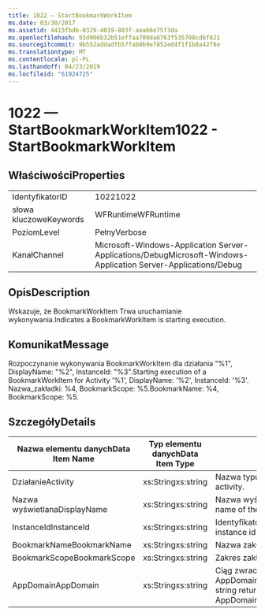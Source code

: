```yaml
---
title: 1022 — StartBookmarkWorkItem
ms.date: 03/30/2017
ms.assetid: 4415fbdb-0329-4019-803f-aea66e75f3da
ms.openlocfilehash: 93d906b32b51effaa709da6763f535708cd6f821
ms.sourcegitcommit: 9b552addadfb57fab0b9e7852ed4f1f1b8a42f8e
ms.translationtype: MT
ms.contentlocale: pl-PL
ms.lasthandoff: 04/23/2019
ms.locfileid: "61924725"
---
```

# <a name="1022---startbookmarkworkitem"></a><span data-ttu-id="87d8f-102">1022 — StartBookmarkWorkItem</span><span class="sxs-lookup"><span data-stu-id="87d8f-102">1022 - StartBookmarkWorkItem</span></span>
## <a name="properties"></a><span data-ttu-id="87d8f-103">Właściwości</span><span class="sxs-lookup"><span data-stu-id="87d8f-103">Properties</span></span>  
  
|||  
|-|-|  
|<span data-ttu-id="87d8f-104">Identyfikator</span><span class="sxs-lookup"><span data-stu-id="87d8f-104">ID</span></span>|<span data-ttu-id="87d8f-105">1022</span><span class="sxs-lookup"><span data-stu-id="87d8f-105">1022</span></span>|  
|<span data-ttu-id="87d8f-106">słowa kluczowe</span><span class="sxs-lookup"><span data-stu-id="87d8f-106">Keywords</span></span>|<span data-ttu-id="87d8f-107">WFRuntime</span><span class="sxs-lookup"><span data-stu-id="87d8f-107">WFRuntime</span></span>|  
|<span data-ttu-id="87d8f-108">Poziom</span><span class="sxs-lookup"><span data-stu-id="87d8f-108">Level</span></span>|<span data-ttu-id="87d8f-109">Pełny</span><span class="sxs-lookup"><span data-stu-id="87d8f-109">Verbose</span></span>|  
|<span data-ttu-id="87d8f-110">Kanał</span><span class="sxs-lookup"><span data-stu-id="87d8f-110">Channel</span></span>|<span data-ttu-id="87d8f-111">Microsoft-Windows-Application Server-Applications/Debug</span><span class="sxs-lookup"><span data-stu-id="87d8f-111">Microsoft-Windows-Application Server-Applications/Debug</span></span>|  
  
## <a name="description"></a><span data-ttu-id="87d8f-112">Opis</span><span class="sxs-lookup"><span data-stu-id="87d8f-112">Description</span></span>  
 <span data-ttu-id="87d8f-113">Wskazuje, że BookmarkWorkItem Trwa uruchamianie wykonywania.</span><span class="sxs-lookup"><span data-stu-id="87d8f-113">Indicates a BookmarkWorkItem is starting execution.</span></span>  
  
## <a name="message"></a><span data-ttu-id="87d8f-114">Komunikat</span><span class="sxs-lookup"><span data-stu-id="87d8f-114">Message</span></span>  
 <span data-ttu-id="87d8f-115">Rozpoczynanie wykonywania BookmarkWorkItem dla działania "%1", DisplayName: "%2", InstanceId: "%3".</span><span class="sxs-lookup"><span data-stu-id="87d8f-115">Starting execution of a BookmarkWorkItem for Activity '%1', DisplayName: '%2', InstanceId: '%3'.</span></span>  <span data-ttu-id="87d8f-116">Nazwa_zakładki: %4, BookmarkScope: %5.</span><span class="sxs-lookup"><span data-stu-id="87d8f-116">BookmarkName: %4, BookmarkScope: %5.</span></span>  
  
## <a name="details"></a><span data-ttu-id="87d8f-117">Szczegóły</span><span class="sxs-lookup"><span data-stu-id="87d8f-117">Details</span></span>  
  
|<span data-ttu-id="87d8f-118">Nazwa elementu danych</span><span class="sxs-lookup"><span data-stu-id="87d8f-118">Data Item Name</span></span>|<span data-ttu-id="87d8f-119">Typ elementu danych</span><span class="sxs-lookup"><span data-stu-id="87d8f-119">Data Item Type</span></span>|<span data-ttu-id="87d8f-120">Opis</span><span class="sxs-lookup"><span data-stu-id="87d8f-120">Description</span></span>|  
|--------------------|--------------------|-----------------|  
|<span data-ttu-id="87d8f-121">Działanie</span><span class="sxs-lookup"><span data-stu-id="87d8f-121">Activity</span></span>|<span data-ttu-id="87d8f-122">xs:String</span><span class="sxs-lookup"><span data-stu-id="87d8f-122">xs:string</span></span>|<span data-ttu-id="87d8f-123">Nazwa typu działania.</span><span class="sxs-lookup"><span data-stu-id="87d8f-123">The type name of the activity.</span></span>|  
|<span data-ttu-id="87d8f-124">Nazwa wyświetlana</span><span class="sxs-lookup"><span data-stu-id="87d8f-124">DisplayName</span></span>|<span data-ttu-id="87d8f-125">xs:String</span><span class="sxs-lookup"><span data-stu-id="87d8f-125">xs:string</span></span>|<span data-ttu-id="87d8f-126">Nazwa wyświetlana działania.</span><span class="sxs-lookup"><span data-stu-id="87d8f-126">The display name of the activity.</span></span>|  
|<span data-ttu-id="87d8f-127">InstanceId</span><span class="sxs-lookup"><span data-stu-id="87d8f-127">InstanceId</span></span>|<span data-ttu-id="87d8f-128">xs:String</span><span class="sxs-lookup"><span data-stu-id="87d8f-128">xs:string</span></span>|<span data-ttu-id="87d8f-129">Identyfikator wystąpienia działania.</span><span class="sxs-lookup"><span data-stu-id="87d8f-129">The instance id of the activity.</span></span>|  
|<span data-ttu-id="87d8f-130">BookmarkName</span><span class="sxs-lookup"><span data-stu-id="87d8f-130">BookmarkName</span></span>|<span data-ttu-id="87d8f-131">xs:String</span><span class="sxs-lookup"><span data-stu-id="87d8f-131">xs:string</span></span>|<span data-ttu-id="87d8f-132">Nazwa zakładki.</span><span class="sxs-lookup"><span data-stu-id="87d8f-132">The name of the bookmark.</span></span>|  
|<span data-ttu-id="87d8f-133">BookmarkScope</span><span class="sxs-lookup"><span data-stu-id="87d8f-133">BookmarkScope</span></span>|<span data-ttu-id="87d8f-134">xs:String</span><span class="sxs-lookup"><span data-stu-id="87d8f-134">xs:string</span></span>|<span data-ttu-id="87d8f-135">Zakres zakładki.</span><span class="sxs-lookup"><span data-stu-id="87d8f-135">The scope of the bookmark.</span></span>|  
|<span data-ttu-id="87d8f-136">AppDomain</span><span class="sxs-lookup"><span data-stu-id="87d8f-136">AppDomain</span></span>|<span data-ttu-id="87d8f-137">xs:String</span><span class="sxs-lookup"><span data-stu-id="87d8f-137">xs:string</span></span>|<span data-ttu-id="87d8f-138">Ciąg zwracany przez AppDomain.CurrentDomain.FriendlyName.</span><span class="sxs-lookup"><span data-stu-id="87d8f-138">The string returned by AppDomain.CurrentDomain.FriendlyName.</span></span>|
